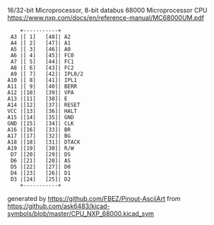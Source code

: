 16/32-bit Microprocessor, 8-bit databus
68000 Microprocessor CPU
https://www.nxp.com/docs/en/reference-manual/MC68000UM.pdf


	    +-----------+
	 A3 |[ 1]   [48]| A2
	 A4 |[ 2]   [47]| A1
	 A5 |[ 3]   [46]| A0
	 A6 |[ 4]   [45]| FC0
	 A7 |[ 5]   [44]| FC1
	 A8 |[ 6]   [43]| FC2
	 A9 |[ 7]   [42]| IPL0/2
	A10 |[ 8]   [41]| IPL1
	A11 |[ 9]   [40]| BERR
	A12 |[10]   [39]| VPA
	A13 |[11]   [38]| E
	A14 |[12]   [37]| RESET
	VCC |[13]   [36]| HALT
	A15 |[14]   [35]| GND
	GND |[15]   [34]| CLK
	A16 |[16]   [33]| BR
	A17 |[17]   [32]| BG
	A18 |[18]   [31]| DTACK
	A19 |[19]   [30]| R/W
	 D7 |[20]   [29]| DS
	 D6 |[21]   [28]| AS
	 D5 |[22]   [27]| D0
	 D4 |[23]   [26]| D1
	 D3 |[24]   [25]| D2
	    +-----------+


generated by https://github.com/FBEZ/Pinout-AsciiArt from https://github.com/ask6483/kicad-symbols/blob/master/CPU_NXP_68000.kicad_sym